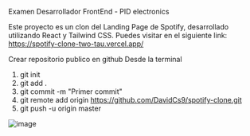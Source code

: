 Examen Desarrollador FrontEnd - PID electronics

Este proyecto es un clon del Landing Page de Spotify, desarrollado utilizando React y Tailwind CSS.
Puedes visitar en el siguiente link: https://spotify-clone-two-tau.vercel.app/

Crear repositorio publico en github
Desde la terminal 
1. git init
2. git add .
3. git commit -m "Primer commit"
4. git remote add origin https://github.com/DavidCs9/spotify-clone.git
5. git push -u origin master

![image](https://github.com/DavidCs9/spotify-clone/assets/105255351/3403d274-09ec-4dbe-8c08-e3833d5fdeee)
